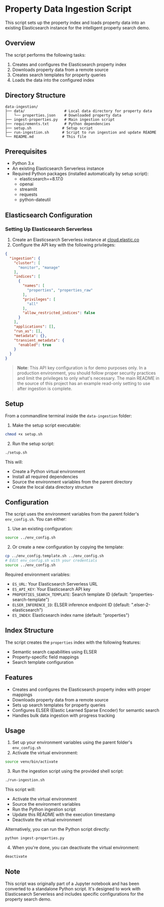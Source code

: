 # Property Data Ingestion Script

This script sets up the property index and loads property data into an existing Elasticsearch instance for the intelligent property search demo.

## Overview

The script performs the following tasks:
1. Creates and configures the Elasticsearch property index
2. Downloads property data from a remote source
3. Creates search templates for property queries
4. Loads the data into the configured index

## Directory Structure

```
data-ingestion/
├── data/                  # Local data directory for property data
│   └── properties.json    # Downloaded property data
├── ingest-properties.py   # Main ingestion script
├── requirements.txt       # Python dependencies
├── setup.sh              # Setup script
├── run-ingestion.sh      # Script to run ingestion and update README
└── README.md             # This file
```

## Prerequisites

- Python 3.x
- An existing Elasticsearch Serverless instance
- Required Python packages (installed automatically by setup script):
  - elasticsearch==8.17.0
  - openai
  - streamlit
  - requests
  - python-dateutil

## Elasticsearch Configuration

### Setting Up Elasticsearch Serverless

1. Create an Elasticsearch Serverless instance at [cloud.elastic.co](https://cloud.elastic.co/)
2. Configure the API key with the following privileges:


```json
{
  "ingestion": {
    "cluster": [
      "monitor", "manage"
    ],
    "indices": [
      {
        "names": [
          "properties", "properties_raw"
        ],
        "privileges": [
          "all"
        ],
        "allow_restricted_indices": false
      }
    ],
    "applications": [],
    "run_as": [],
    "metadata": {},
    "transient_metadata": {
      "enabled": true
    }
  }
}
```

> **Note**: This API key configuration is for demo purposes only. In a production environment, you should follow proper security practices and limit the privileges to only what's necessary.  The main README in the source of this project has an example read-only setting to use after ingestion is complete.

## Setup

From a commandline terminal inside the ```data-ingestion``` folder:

1. Make the setup script executable:
```bash
chmod +x setup.sh
```

2. Run the setup script:
```bash
./setup.sh
```

This will:
- Create a Python virtual environment
- Install all required dependencies
- Source the environment variables from the parent directory
- Create the local data directory structure

## Configuration

The script uses the environment variables from the parent folder's `env_config.sh`. You can either:

1. Use an existing configuration:
```bash
source ../env_config.sh
```

2. Or create a new configuration by copying the template:
```bash
cp ../env_config.template.sh ../env_config.sh
# Edit env_config.sh with your credentials
source ../env_config.sh
```

Required environment variables:
- `ES_URL`: Your Elasticsearch Serverless URL
- `ES_API_KEY`: Your Elasticsearch API key
- `PROPERTIES_SEARCH_TEMPLATE`: Search template ID (default: "properties-search-template")
- `ELSER_INFERENCE_ID`: ELSER inference endpoint ID (default: ".elser-2-elasticsearch")
- `ES_INDEX`: Elasticsearch index name (default: "properties")

## Index Structure

The script creates the `properties` index with the following features:
- Semantic search capabilities using ELSER
- Property-specific field mappings
- Search template configuration

## Features

- Creates and configures the Elasticsearch property index with proper mappings
- Downloads property data from a remote source
- Sets up search templates for property queries
- Configures ELSER (Elastic Learned Sparse Encoder) for semantic search
- Handles bulk data ingestion with progress tracking

## Usage

1. Set up your environment variables using the parent folder's `env_config.sh`
2. Activate the virtual environment:
```bash
source venv/bin/activate
```

3. Run the ingestion script using the provided shell script:
```bash
./run-ingestion.sh
```

This script will:
- Activate the virtual environment
- Source the environment variables
- Run the Python ingestion script
- Update this README with the execution timestamp
- Deactivate the virtual environment

Alternatively, you can run the Python script directly:
```bash
python ingest-properties.py
```

4. When you're done, you can deactivate the virtual environment:
```bash
deactivate
```

## Note

This script was originally part of a Jupyter notebook and has been converted to a standalone Python script. It's designed to work with Elasticsearch Serverless and includes specific configurations for the property search demo. 